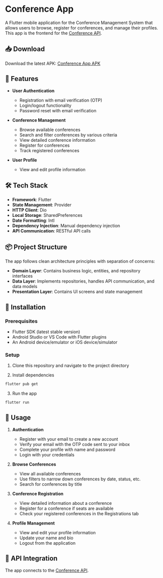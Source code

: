 # Conference App

A Flutter mobile application for the Conference Management System that allows users to browse, register for conferences, and manage their profiles. This app is the frontend for the [Conference API](https://github.com/nathakusuma/conference-backend).

## 📥 Download

Download the latest APK: [Conference App APK](https://drive.google.com/file/d/1EZYBZkVGJQ5HIgplEfanfM7KKuDZUHxh/view?usp=drive_link)

## 📱 Features

- **User Authentication**
    - Registration with email verification (OTP)
    - Login/logout functionality
    - Password reset with email verification

- **Conference Management**
    - Browse available conferences
    - Search and filter conferences by various criteria
    - View detailed conference information
    - Register for conferences
    - Track registered conferences

- **User Profile**
    - View and edit profile information

## 🛠️ Tech Stack

- **Framework**: Flutter
- **State Management**: Provider
- **HTTP Client**: Dio
- **Local Storage**: SharedPreferences
- **Date Formatting**: Intl
- **Dependency Injection**: Manual dependency injection
- **API Communication**: RESTful API calls

## 📦 Project Structure

The app follows clean architecture principles with separation of concerns:

- **Domain Layer**: Contains business logic, entities, and repository interfaces
- **Data Layer**: Implements repositories, handles API communication, and data models
- **Presentation Layer**: Contains UI screens and state management

## 🚀 Installation

### Prerequisites

- Flutter SDK (latest stable version)
- Android Studio or VS Code with Flutter plugins
- An Android device/emulator or iOS device/simulator

### Setup

1. Clone this repository and navigate to the project directory

2. Install dependencies
```bash
flutter pub get
```

3. Run the app
```bash
flutter run
```

## 📱 Usage

1. **Authentication**
    - Register with your email to create a new account
    - Verify your email with the OTP code sent to your inbox
    - Complete your profile with name and password
    - Login with your credentials

2. **Browse Conferences**
    - View all available conferences
    - Use filters to narrow down conferences by date, status, etc.
    - Search for conferences by title

3. **Conference Registration**
    - View detailed information about a conference
    - Register for a conference if seats are available
    - Check your registered conferences in the Registrations tab

4. **Profile Management**
    - View and edit your profile information
    - Update your name and bio
    - Logout from the application

## 🔗 API Integration

The app connects to the [Conference API](https://github.com/nathakusuma/conference-backend).
